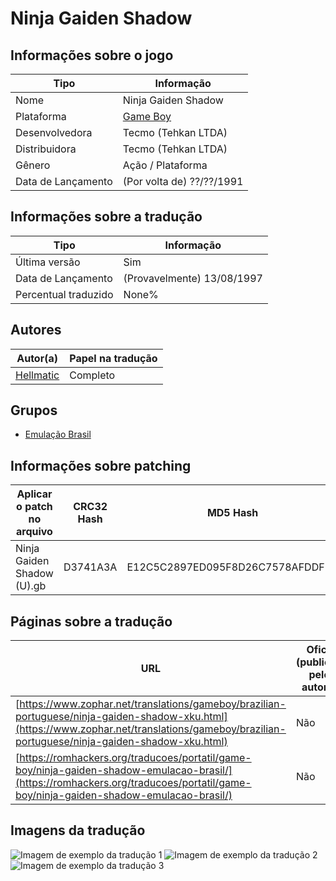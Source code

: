 # Ninja Gaiden Shadow

## Informações sobre o jogo

| Tipo | Informação |
| ----------- | ----------- |
| Nome | Ninja Gaiden Shadow |
| Plataforma | [Game Boy](../) |
| Desenvolvedora | Tecmo (Tehkan LTDA) |
| Distribuidora | Tecmo (Tehkan LTDA) |
| Gênero | Ação / Plataforma |
| Data de Lançamento | (Por volta de) ??/??/1991 |

## Informações sobre a tradução

| Tipo | Informação |
| ----------- | ----------- |
| Última versão | Sim |
| Data de Lançamento | (Provavelmente) 13/08/1997 |
| Percentual traduzido | None% |

## Autores

| Autor(a) | Papel na tradução |
| ----------- | ----------- |
| [Hellmatic](../../../autores/hellmatic/) | Completo |

## Grupos

* [Emulação Brasil](../../../grupos/emulacao-brasil/)

## Informações sobre patching

| Aplicar o patch no arquivo | CRC32 Hash | MD5 Hash |
| ----------- | ----------- | ----------- |
| Ninja Gaiden Shadow \(U\)\.gb | D3741A3A | E12C5C2897ED095F8D26C7578AFDDFDA |

## Páginas sobre a tradução

| URL | Oficial (publicado pelos autores) | Possuí link de download |
| ----------- | ----------- | ----------- |
| [https://www.zophar.net/translations/gameboy/brazilian-portuguese/ninja-gaiden-shadow-xku.html](https://www.zophar.net/translations/gameboy/brazilian-portuguese/ninja-gaiden-shadow-xku.html) | Não | Sim |
| [https://romhackers.org/traducoes/portatil/game-boy/ninja-gaiden-shadow-emulacao-brasil/](https://romhackers.org/traducoes/portatil/game-boy/ninja-gaiden-shadow-emulacao-brasil/) | Não | Não |

## Imagens da tradução

![Imagem de exemplo da tradução 1](1.png)
![Imagem de exemplo da tradução 2](2.png)
![Imagem de exemplo da tradução 3](3.png)
